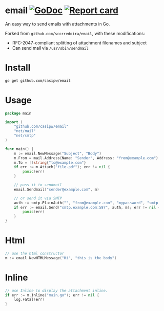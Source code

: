 # email [![GoDoc](https://godoc.org/github.com/casipw/email?status.svg)](http://godoc.org/github.com/casipw/email) [![Report card](https://goreportcard.com/badge/github.com/casipw/email)](https://goreportcard.com/report/github.com/casipw/email)

An easy way to send emails with attachments in Go.

Forked from `github.com/scorredoira/email`, with these modifications:

* RFC-2047-compliant splitting of attachment filenames and subject
* Can send mail via `/usr/sbin/sendmail`

# Install

```bash
go get github.com/casipw/email
```

# Usage

```go
package main

import (
    "github.com/casipw/email"
    "net/mail"
    "net/smtp"
)

func main() {
    m := email.NewMessage("Subject", "Body")
    m.From = mail.Address{Name: "Sender", Address: "from@example.com"}
    m.To = []string{"to@example.com"}
    if err := m.Attach("file.pdf"); err != nil {
        panic(err)
    }

    // pass it to sendmail
    email.Sendmail("sender@example.com", m)

    // or send it via SMTP
    auth := smtp.PlainAuth("", "from@example.com", "mypassword", "smtp.example.com")
    if err := email.Send("smtp.example.com:587", auth, m); err != nil {
        panic(err)
    }
}

```

# Html

```go
// use the html constructor
m := email.NewHTMLMessage("Hi", "this is the body")
```

# Inline

```go
// use Inline to display the attachment inline.
if err := m.Inline("main.go"); err != nil {
    log.Fatal(err)
}
```
